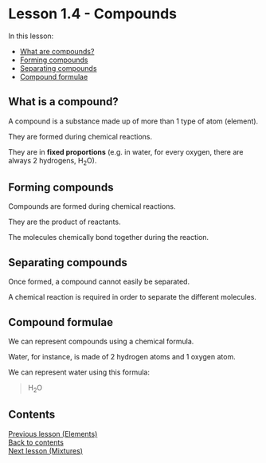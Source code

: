 # Lesson 1.4 - Compounds

In this lesson:

* [What are compounds?](#what-is-a-compound)
* [Forming compounds](#forming-compounds)
* [Separating compounds](#separating-compounds)
* [Compound formulae](#compound-formulae)

## What is a compound?

A compound is a substance made up of more than 1 type of atom (element).

They are formed during chemical reactions.

They are in **fixed proportions** (e.g. in water, for every oxygen, there are always 2 hydrogens, H<sub>2</sub>O).

## Forming compounds

Compounds are formed during chemical reactions.

They are the product of reactants.

The molecules chemically bond together during the reaction.

## Separating compounds

Once formed, a compound cannot easily be separated.

A chemical reaction is required in order to separate the different molecules.

## Compound formulae

We can represent compounds using a chemical formula.

Water, for instance, is made of 2 hydrogen atoms and 1 oxygen atom.

We can represent water using this formula:

> H<sub>2</sub>O

## Contents

[Previous lesson (Elements)](1.3-Elements.md)  
[Back to contents](README.md)  
[Next lesson (Mixtures)](1.5-Mixtures.md)
